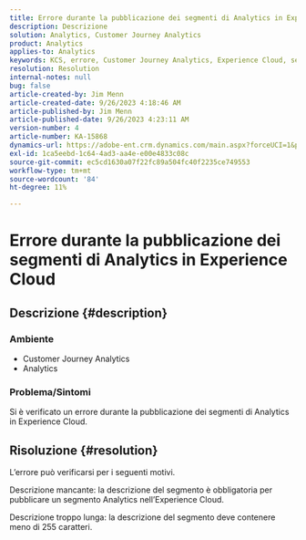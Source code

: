 ```yaml
---
title: Errore durante la pubblicazione dei segmenti di Analytics in Experience Cloud
description: Descrizione
solution: Analytics, Customer Journey Analytics
product: Analytics
applies-to: Analytics
keywords: KCS, errore, Customer Journey Analytics, Experience Cloud, segmenti, pubblicazione
resolution: Resolution
internal-notes: null
bug: false
article-created-by: Jim Menn
article-created-date: 9/26/2023 4:18:46 AM
article-published-by: Jim Menn
article-published-date: 9/26/2023 4:23:11 AM
version-number: 4
article-number: KA-15868
dynamics-url: https://adobe-ent.crm.dynamics.com/main.aspx?forceUCI=1&pagetype=entityrecord&etn=knowledgearticle&id=0cb090c6-235c-ee11-be6f-6045bd006268
exl-id: 1ca5eebd-1c64-4ad3-aa4e-e00e4833c08c
source-git-commit: ec5cd1630a07f22fc89a504fc40f2235ce749553
workflow-type: tm+mt
source-wordcount: '84'
ht-degree: 11%

---
```


# Errore durante la pubblicazione dei segmenti di Analytics in Experience Cloud

## Descrizione {#description}


### <b>Ambiente</b>

- Customer Journey Analytics
- Analytics




### <b>Problema/Sintomi</b>

Si è verificato un errore durante la pubblicazione dei segmenti di Analytics in Experience Cloud.


## Risoluzione {#resolution}


L’errore può verificarsi per i seguenti motivi.

Descrizione mancante: la descrizione del segmento è obbligatoria per pubblicare un segmento Analytics nell’Experience Cloud.

Descrizione troppo lunga: la descrizione del segmento deve contenere meno di 255 caratteri.
